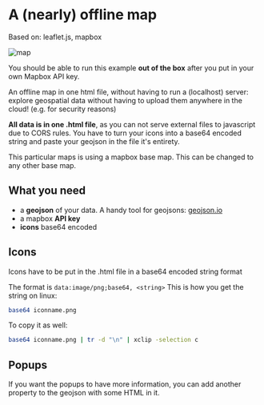 # A (nearly) offline map

Based on: leaflet.js, mapbox

![map](https://i.imgur.com/XqqHB6V.png)

You should be able to run this example **out of the box** after you put in your own Mapbox API key.

An offline map in one html file, without having to run a (localhost) server: explore geospatial data without having to upload them anywhere in the cloud! (e.g. for security reasons)

**All data is in one .html file**, as you can not serve external files to javascript due to CORS rules. You have to turn your icons into a base64 encoded string and paste your geojson in the file it's entirety.

This particular maps is using a mapbox base map. This can be changed to any other base map.

## What you need
* a **geojson** of your data. A handy tool for geojsons: [geojson.io](http://geojson.io)
* a mapbox **API key**
* **icons** base64 encoded

## Icons
Icons have to be put in the .html file in a base64 encoded string format

The format is `data:image/png;base64, <string>` This is how you get the string on linux:

```bash
base64 iconname.png 
```

To copy it as well:
```bash
base64 iconname.png | tr -d "\n" | xclip -selection c
```

## Popups

If you want the popups to have more information, you can add another property to the geojson with some HTML in it.
